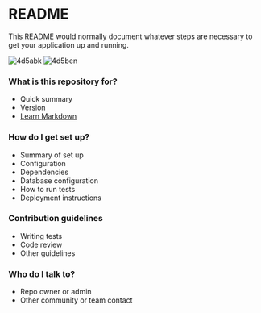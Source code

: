 # README #

This README would normally document whatever steps are necessary to get your application up and running.

![4d5abk](https://user-images.githubusercontent.com/48466599/91637845-9c893900-ea0b-11ea-9823-bb081450f513.gif)                       ![4d5ben](https://user-images.githubusercontent.com/48466599/91637888-dfe3a780-ea0b-11ea-95e9-f6bec8fb1834.gif)


### What is this repository for? ###

* Quick summary
* Version
* [Learn Markdown](https://bitbucket.org/tutorials/markdowndemo)

### How do I get set up? ###

* Summary of set up
* Configuration
* Dependencies
* Database configuration
* How to run tests
* Deployment instructions

### Contribution guidelines ###

* Writing tests
* Code review
* Other guidelines

### Who do I talk to? ###

* Repo owner or admin
* Other community or team contact
